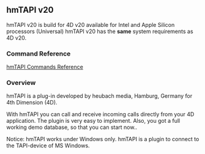 ## hmTAPI v20
hmTAPI v20 is build for 4D v20 available for Intel and Apple Silicon processors (Universal)
hmTAPI v20 has the **same** system requirements as 4D v20.

### Command Reference
[hmTAPI Commands Reference](Documentation/Commands.md)

### Overview
hmTAPI is a plug-in developed by heubach media, Hamburg, Germany for 4th Dimension (4D).

With hmTAPI you can call and receive incoming calls directly from your 4D application. The plugin is very easy to implement. Also, you got a full working demo database, so that you can start now..

Notice: hmTAPI works under Windows only. hmTAPI is a plugin to connect to the TAPI-device of MS Windows.
